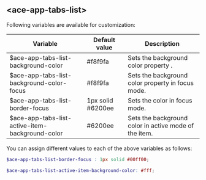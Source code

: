 ## <ace-app-tabs-list\>
Following variables are available for customization:

| Variable                                          | Default value                    | Description                               |
| --------------------------------------------------|----------------------------------|-------------------------------------------|
| $ace-app-tabs-list-background-color         | #f8f9fa                          | Sets the background color property .|
| $ace-app-tabs-list-background-color-focus         | #f8f9fa                          | Sets the background color property in focus mode.|
| $ace-app-tabs-list-border-focus                   | 1px solid #6200ee                | Sets the color in focus mode.|
| $ace-app-tabs-list-active-item-background-color   | #6200ee                          | Sets the background color in active mode of the item.|

You can assign different values to each of the above variables as follows:
```scss
$ace-app-tabs-list-border-focus : 1px solid #00ff00;

$ace-app-tabs-list-active-item-background-color: #fff;
```


<!-- 3 more variable without focus -->